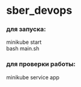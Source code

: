 # sber_devops
### для запуска:
minikube start  
bash main.sh

### для проверки работы:
minikube service app

